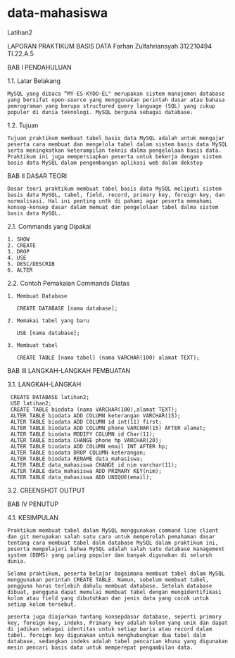 # data-mahasiswa
Latihan2


LAPORAN PRAKTIKUM BASIS DATA
Farhan Zulfahriansyah 312210494 TI.22.A.5

BAB I PENDAHULUAN

1.1. Latar Belakang

    MySQL yang dibaca “MY-ES-KYOO-EL" merupakan sistem manajemen database yang bersifat open-source yang menggunakan perintah dasar atau bahasa pemrograman yang berupa structured query language (SQL) yang cukup populer di dunia teknologi. MySQL berguna sebagai database.

1.2. Tujuan 

    Tujuan praktikum membuat tabel basis data MySQL adalah untuk mengajar peserta cara membuat dan mengelola tabel dalam sistem basis data MySQL serta meningkatkan keterampilan teknis dalma pengelolaan basis data. Praktikum ini juga mempersiapkan peserta untuk bekerja dengan sistem basis data MySQL dalam pengembangan aplikasi web dalam dekstop

BAB II DASAR TEORI

    Dasar teori praktikum membuat tabel basis data MySQL meliputi sistem basis data MySQL, tabel, field, record, primary key, foreign key, dan normalisasi. Hal ini penting untk di pahami agar peserta memahami konsep-konsep dasar dalam memuat dan pengelolaan tabel dalma sistem basis data MySQL.

2.1. Commands yang Dipakai

    1. SHOW
    2. CREATE
    3. DROP
    4. USE
    5. DESC/DESCRIB
    6. ALTER

2.2. Contoh Pemakaian Commands Diatas

    1. Membuat Database

       CREATE DATABASE [nama database];

    2. Memakai tabel yang baru
   
       USE [nama database];

    3. Membuat tabel

       CREATE TABLE [nama tabel] (nama VARCHAR(100) alamat TEXT);

BAB III LANGKAH-LANGKAH PEMBUATAN

3.1. LANGKAH-LANGKAH

     CREATE DATABASE latihan2;
     USE latihan2;
     CREATE TABLE biodata (nama VARCHAR(100),alamat TEXT);
     ALTER TABLE biodata ADD COLUMN keterangan VARCHAR(15);
     ALTER TABLE biodata ADD COLUMN id int(11) first;
     ALTER TABLE biodata ADD COLUMN phone VARCHAR(15) AFTER alamat;
     ALTER TABLE biodata MODIFY COLUMN id Char(11);
     ALTER TABLE biodata CHANGE phone hp VARCHAR(20);
     ALTER TABLE biodata ADD COLUMN email INT AFTER hp;
     ALTER TABLE biodata DROP COLUMN keterangan;
     ALTER TABLE biodata RENAME data_mahasiswa;
     ALTER TABLE data_mahasiswa CHANGE id nim varchar(11);
     ALTER TABLE data_mahasiswa ADD PRIMARY KEY(nim);
     ALTER TABLE data_mahasiswa ADD UNIQUE(email);

3.2. CREENSHOT OUTPUT

BAB IV PENUTUP

4.1. KESIMPULAN

    Praktikum membuat tabel dalam MySQL menggunakan command line client dan git merupakan salah satu cara untuk memperolah pemahaman dasar tentang cara membuat tabel dalm database MySQL dalam praktikum ini, peserta mempelajari bahwa MySQL adalah salah satu database management system (DBMS) yang paling populer dan banyak digunakan di seluruh dunia. 

    Selama praktikum, peserta belajar bagaimana membuat tabel dalam MySQL menggunakan perintah CREATE TABLE. Namun, sebelum membuat tabel, pengguna harus terlebih dahulu membuat database. Setelah database dibuat, pengguna dapat memulai membuat tabel dengan mengidentifikasi kolom atau field yang dibutuhkan dan jenis data yang cocok untuk setiap kolom tersebut.

    peserta juga diajarkan tantang konsepdasar database, seperti primary key, foreign key, indeks, Primary key adalah kolom yang unik dan dapat di jadikan sebagai identitas untuk setiap baris atau record dalam tabel. foreign key digunakan untuk menghubungkan dua tabel dalm database, sedangkan indeks adalah tabel pencarian khusu yang digunakan mesin pencari basis data untuk memperepat pengambilan data.

